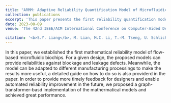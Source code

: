 ```yaml
---
title: "ARMM: Adaptive Reliability Quantification Model of Microfluidic Designs and Its Graph-Transformer-Based Implementation"
collection: publications
excerpt: 'This paper presents the first reliability quantification model of flow-based microfluidic biochips, and is adaptive to different manufacturing processings. To provide more timely feedback for designers and enable more efficent reliability improvements, a graph-transformer-based implementation was also proposed.'
date: 2023-08-09
venue: 'The 42nd IEEE/ACM International Conference on Computer-Aided Design (<b>ICCAD</b>), <a href="https://ieeexplore.ieee.org/abstract/document/10323772">Paper</a>'

citation: '<b>S.Y. Liang</b>, M. Lian, M.C. Li, T.-M. Tseng, U. Schlichtmann, T.-Y. Ho, "ARMM: Adaptive Reliability Quantification Model of Microfluidic Designs and Its Graph-Transformer-Based Implementation," The 42nd IEEE/ACM International Conference on Computer-Aided Design (<b>ICCAD</b>), 2023.'
---
```


In this paper, we established the first mathematical reliability model of flow-based microfluidic biochips. For a given design, the proposed models can provide reliabilities against blockage and leakage defects. Meanwhile, the model can be adapted to different manufacturing processings to make the results more useful, a detailed guide on how to do so is also providerd in the paper. In order to provide more timely feedback for designers and enable automated reliability improvement in the future, we proposed a graph-transformer-basd implementation of the mathermatical models and achieved great performance. 
